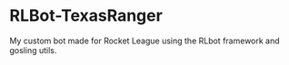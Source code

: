 # RLBot-TexasRanger
My custom bot made for Rocket League using the RLbot framework and gosling utils.
